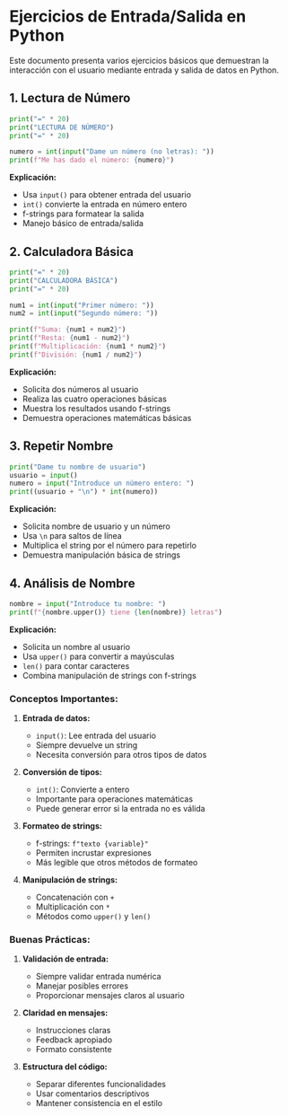 # Ejercicios de Entrada/Salida en Python

Este documento presenta varios ejercicios básicos que demuestran la interacción con el usuario mediante entrada y salida de datos en Python.

## 1. Lectura de Número

```python
print("=" * 20)
print("LECTURA DE NÚMERO")
print("=" * 20)

numero = int(input("Dame un número (no letras): "))
print(f"Me has dado el número: {numero}")
```

**Explicación:**
- Usa `input()` para obtener entrada del usuario
- `int()` convierte la entrada en número entero
- f-strings para formatear la salida
- Manejo básico de entrada/salida

## 2. Calculadora Básica

```python
print("=" * 20)
print("CALCULADORA BÁSICA")
print("=" * 20)

num1 = int(input("Primer número: "))
num2 = int(input("Segundo número: "))

print(f"Suma: {num1 + num2}")
print(f"Resta: {num1 - num2}")
print(f"Multiplicación: {num1 * num2}")
print(f"División: {num1 / num2}")
```

**Explicación:**
- Solicita dos números al usuario
- Realiza las cuatro operaciones básicas
- Muestra los resultados usando f-strings
- Demuestra operaciones matemáticas básicas

## 3. Repetir Nombre

```python
print("Dame tu nombre de usuario")
usuario = input()
numero = input("Introduce un número entero: ")
print((usuario + "\n") * int(numero))
```

**Explicación:**
- Solicita nombre de usuario y un número
- Usa `\n` para saltos de línea
- Multiplica el string por el número para repetirlo
- Demuestra manipulación básica de strings

## 4. Análisis de Nombre

```python
nombre = input("Introduce tu nombre: ")
print(f"{nombre.upper()} tiene {len(nombre)} letras")
```

**Explicación:**
- Solicita un nombre al usuario
- Usa `upper()` para convertir a mayúsculas
- `len()` para contar caracteres
- Combina manipulación de strings con f-strings

### Conceptos Importantes:

1. **Entrada de datos:**
   - `input()`: Lee entrada del usuario
   - Siempre devuelve un string
   - Necesita conversión para otros tipos de datos

2. **Conversión de tipos:**
   - `int()`: Convierte a entero
   - Importante para operaciones matemáticas
   - Puede generar error si la entrada no es válida

3. **Formateo de strings:**
   - f-strings: `f"texto {variable}"`
   - Permiten incrustar expresiones
   - Más legible que otros métodos de formateo

4. **Manipulación de strings:**
   - Concatenación con `+`
   - Multiplicación con `*`
   - Métodos como `upper()` y `len()`

### Buenas Prácticas:

1. **Validación de entrada:**
   - Siempre validar entrada numérica
   - Manejar posibles errores
   - Proporcionar mensajes claros al usuario

2. **Claridad en mensajes:**
   - Instrucciones claras
   - Feedback apropiado
   - Formato consistente

3. **Estructura del código:**
   - Separar diferentes funcionalidades
   - Usar comentarios descriptivos
   - Mantener consistencia en el estilo

